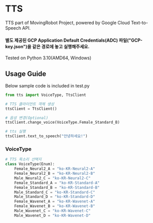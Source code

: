 # TTS
TTS part of MovingRobot Project, powered by Google Cloud Text-to-Speech API.

#### 별도 제공된 GCP Application Default Credentials(ADC) 파일("GCP-key.json")을 같은 경로에 놓고 실행해주세요.

Tested on Python 3.10(AMD64, Windows)

## Usage Guide
Below sample code is included in test.py

```python
from tts import VoiceType, TtsClient

# TTS 클라이언트 객체 생성
ttsClient = TtsClient()

# 음성 변경(Optional)
ttsClient.change_voice(VoiceType.Female_Standard_B)

# tts 실행
ttsClient.text_to_speech("안녕하세요!")
```

### VoiceType
```python
# TTS 목소리 선택지
class VoiceType(Enum):
    Female_Neural2_A = "ko-KR-Neural2-A"
    Female_Neural2_B = "ko-KR-Neural2-B"
    Male_Neural2_C = "ko-KR-Neural2-C"
    Female_Standard_A = "ko-KR-Standard-A"
    Female_Standard_B = "ko-KR-Standard-B"
    Male_Standard_C = "ko-KR-Standard-C"
    Male_Standard_D = "ko-KR-Standard-D"
    Female_Wavenet_A = "ko-KR-Wavenet-A"
    Female_Wavenet_B = "ko-KR-Wavenet-B"
    Male_Wavenet_C = "ko-KR-Wavenet-C"
    Male_Wavenet_D = "ko-KR-Wavenet-D"
```

